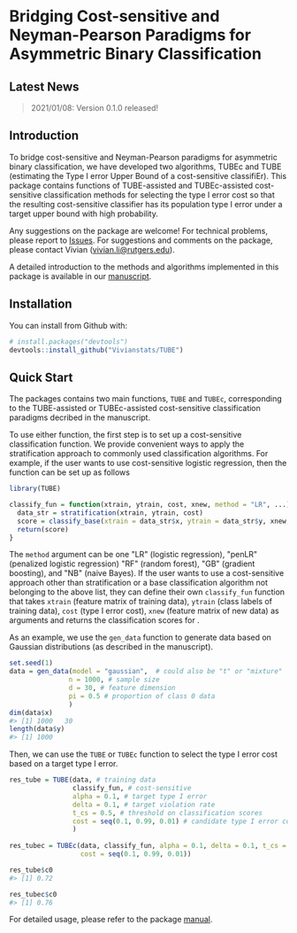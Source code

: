 Bridging Cost-sensitive and Neyman-Pearson Paradigms for Asymmetric Binary Classification
================

<!-- README.md is generated from README.Rmd. Please edit that file -->
## Latest News

> 2021/01/08: Version 0.1.0 released!

## Introduction

To bridge cost-sensitive and Neyman-Pearson paradigms for asymmetric binary classification, we have developed two algorithms, TUBEc and TUBE (estimating the Type I error Upper Bound of a cost-sensitive classifiEr). This package contains functions of TUBE-assisted and TUBEc-assisted cost-sensitive classification methods for selecting the type I error cost so that the resulting cost-sensitive classifier has its population type I error under a target upper bound with high probability.

Any suggestions on the package are welcome! For technical problems, please report to [Issues](https://github.com/Vivianstats/TUBE/issues). For suggestions and comments on the package, please contact Vivian (<vivian.li@rutgers.edu>).

A detailed introduction to the methods and algorithms implemented in this package is available in our [manuscript](https://arxiv.org/abs/2012.14951).

## Installation

You can install from Github with:

``` r
# install.packages("devtools")
devtools::install_github("Vivianstats/TUBE")
```

## Quick Start

The packages contains two main functions, `TUBE` and `TUBEc`, corresponding to the TUBE-assisted or TUBEc-assisted cost-sensitive classification paradigms decribed in the manuscript.

To use either function, the first step is to set up a cost-sensitive classification function. We provide convenient ways to apply the stratification approach to commonly used classification algorithms. For example, if the user wants to use cost-sensitive logistic regression, then the function can be set up as follows

``` r
library(TUBE)

classify_fun = function(xtrain, ytrain, cost, xnew, method = "LR", ...){
  data_str = stratification(xtrain, ytrain, cost)
  score = classify_base(xtrain = data_str$x, ytrain = data_str$y, xnew, method, ...)
  return(score)
}
```

The `method` argument can be one "LR" (logistic regression), "penLR" (penalized logistic regression) "RF" (random forest), "GB" (gradient boosting), and "NB" (naive Bayes). If the user wants to use a cost-sensitive approach other than stratification or a base classification algorithm not belonging to the above list, they can define their own `classify_fun` function that takes `xtrain` (feature matrix of training data), `ytrain` (class labels of training data), `cost` (type I error cost), `xnew` (feature matrix of new data) as arguments and returns the classification scores for .

As an example, we use the `gen_data` function to generate data based on Gaussian distributions (as described in the manuscript).

``` r
set.seed(1)
data = gen_data(model = "gaussian",  # could also be "t" or "mixture"
               n = 1000, # sample size
               d = 30, # feature dimension
               pi = 0.5 # proportion of class 0 data
               )
dim(data$x)
#> [1] 1000   30
length(data$y)
#> [1] 1000
```

Then, we can use the `TUBE` or `TUBEc` function to select the type I error cost based on a target type I error.

``` r
res_tube = TUBE(data, # training data
                classify_fun, # cost-sensitive
                alpha = 0.1, # target type I error 
                delta = 0.1, # target violation rate
                t_cs = 0.5, # threshold on classification scores
                cost = seq(0.1, 0.99, 0.01) # candidate type I error costs
                )
                
res_tubec = TUBEc(data, classify_fun, alpha = 0.1, delta = 0.1, t_cs = 0.5, 
                  cost = seq(0.1, 0.99, 0.01))

res_tube$c0
#> [1] 0.72

res_tubec$c0
#> [1] 0.76
```

For detailed usage, please refer to the package [manual](https://github.com/Vivianstats/TUBE/blob/master/inst/docs/).
